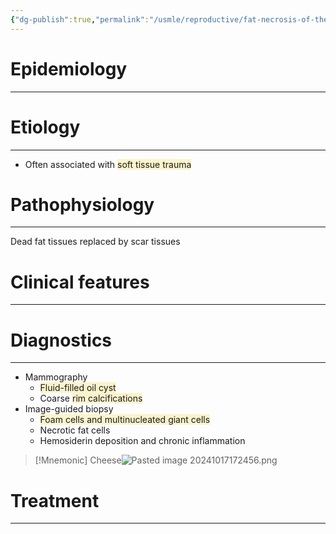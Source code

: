 ```yaml
---
{"dg-publish":true,"permalink":"/usmle/reproductive/fat-necrosis-of-the-breast/"}
---
```


# Epidemiology
---


# Etiology
---
- Often associated with <span style="background:rgba(240, 200, 0, 0.2)">soft tissue trauma </span>

# Pathophysiology
---
Dead fat tissues replaced by scar tissues

# Clinical features
---


# Diagnostics
---
- Mammography 
	- <span style="background:rgba(240, 200, 0, 0.2)">Fluid-filled oil cyst</span> 
	- Coarse <span style="background:rgba(240, 200, 0, 0.2)">rim calcifications</span>
- Image-guided biopsy
	- <span style="background:rgba(240, 200, 0, 0.2)">Foam cells and multinucleated giant cells</span> 
	- Necrotic fat cells 
	- Hemosiderin deposition and chronic inflammation

>[!Mnemonic] 
>Cheese![Pasted image 20241017172456.png](/img/user/appendix/Pasted%20image%2020241017172456.png)

# Treatment
---


